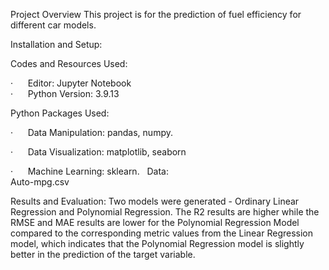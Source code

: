 Project Overview
This project is for the prediction of fuel efficiency for different car models.

Installation and Setup:  

Codes and Resources Used:  

·      Editor: Jupyter Notebook   
·      Python Version: 3.9.13

Python Packages Used:  

·      Data Manipulation: pandas, numpy. 
   
·      Data Visualization: matplotlib, seaborn  
   
·      Machine Learning: sklearn. 
   
Data:    
Auto-mpg.csv

Results and Evaluation: 
Two models were generated - Ordinary Linear Regression and Polynomial Regression. The R2 results are higher while the RMSE and MAE results are lower for the Polynomial Regression Model compared to the corresponding metric values from the Linear Regression model, which indicates that the Polynomial Regression model is slightly better in the prediction of the target variable.
